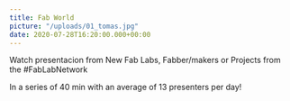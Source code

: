 ```yaml
---
title: Fab World
picture: "/uploads/01_tomas.jpg"
date: 2020-07-28T16:20:00.000+00:00
---
```


Watch presentacion from New Fab Labs, Fabber/makers or Projects from the #FabLabNetwork

In a series of 40 min with an average of 13 presenters per day!
